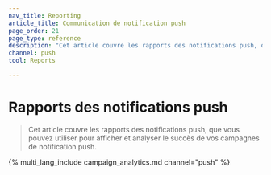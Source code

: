 ```yaml
---
nav_title: Reporting
article_title: Communication de notification push
page_order: 21
page_type: reference
description: "Cet article couvre les rapports des notifications push, que vous pouvez utiliser pour afficher et analyser le succès de vos campagnes de notification push."
channel: push
tool: Reports

---
```


# Rapports des notifications push

> Cet article couvre les rapports des notifications push, que vous pouvez utiliser pour afficher et analyser le succès de vos campagnes de notification push.

{% multi_lang_include campaign_analytics.md channel="push" %}

